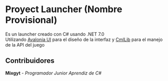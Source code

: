 # Proyect Launcher (Nombre Provisional)
Es un launcher creado con C# usando .NET 7.0<br> 
Utilizando [Avalonia UI](https://github.com/AvaloniaUI/Avalonia) para el diseño de la interfaz y [CmlLib](https://github.com/CmlLib/CmlLib.Core) para el manejo de la API del juego
## Contribuidores
<b>Mixgyt</b> - <i>Programador Junior Aprendiz de C#</i>

